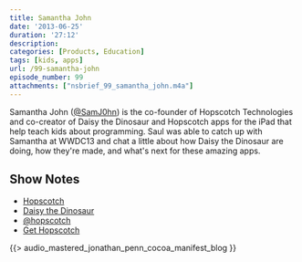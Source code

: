 ```yaml
---
title: Samantha John
date: '2013-06-25'
duration: '27:12'
description:
categories: [Products, Education]
tags: [kids, apps]
url: /99-samantha-john
episode_number: 99
attachments: ["nsbrief_99_samantha_john.m4a"]
---
```


Samantha John ([@SamJ0hn](http://twitter.com/samj0hn)) is the co-founder of Hopscotch Technologies and co-creator of Daisy the Dinosaur and Hopscotch apps for the iPad that help teach kids about programming. Saul was able to catch up with Samantha at WWDC13 and chat a little about how Daisy the Dinosaur are doing, how they're made, and what's next for these amazing apps.

## Show Notes
- [Hopscotch](https://itunes.apple.com/us/app/hopscotch-hd-visual-programming/id617098629?mt=8)
- [Daisy the Dinosaur](https://itunes.apple.com/us/app/daisy-the-dinosaur/id490514278?mt=8)
- [@hopscotch](http://twitter.com/hopscotch)
- [Get Hopscotch](http://gethopscotch.com)

{{> audio_mastered_jonathan_penn_cocoa_manifest_blog }}
